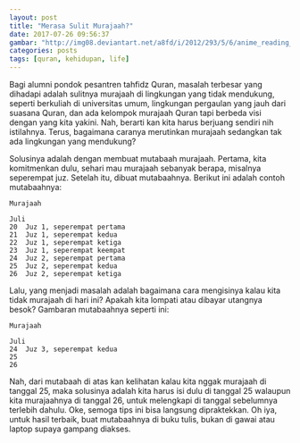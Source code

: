 ```yaml
---
layout: post
title: "Merasa Sulit Murajaah?"
date: 2017-07-26 09:56:37
gambar: "http://img08.deviantart.net/a8fd/i/2012/293/5/6/anime_reading_quran_by_jewel_ocean-d5icpi7.jpg"
categories: posts
tags: [quran, kehidupan, life]
---
```


Bagi alumni pondok pesantren tahfidz Quran, masalah terbesar yang dihadapi adalah sulitnya murajaah di lingkungan yang tidak mendukung, seperti berkuliah di universitas umum, lingkungan pergaulan yang jauh dari suasana Quran, dan ada kelompok murajaah Quran tapi berbeda visi dengan yang kita yakini. Nah, berarti kan kita harus berjuang sendiri nih istilahnya. Terus, bagaimana caranya merutinkan murajaah sedangkan tak ada lingkungan yang mendukung?

Solusinya adalah dengan membuat mutabaah murajaah. Pertama, kita komitmenkan dulu, sehari mau murajaah sebanyak berapa, misalnya seperempat juz. Setelah itu, dibuat mutabaahnya. Berikut ini adalah contoh mutabaahnya:

```
Murajaah

Juli
20  Juz 1, seperempat pertama
21  Juz 1, seperempat kedua
22  Juz 1, seperempat ketiga
23  Juz 1, seperempat keempat
24  Juz 2, seperempat pertama
25  Juz 2, seperempat kedua
26  Juz 2, seperempat ketiga
```

Lalu, yang menjadi masalah adalah bagaimana cara mengisinya kalau kita tidak murajaah di hari ini? Apakah kita lompati atau dibayar utangnya besok? Gambaran mutabaahnya seperti ini:

```
Murajaah

Juli
24  Juz 3, seperempat kedua
25
26
```

Nah, dari mutabaah di atas kan kelihatan kalau kita nggak murajaah di tanggal 25, maka solusinya adalah kita harus isi dulu di tanggal 25 walaupun kita murajaahnya di tanggal 26, untuk melengkapi di tanggal sebelumnya terlebih dahulu. Oke, semoga tips ini bisa langsung dipraktekkan. Oh iya, untuk hasil terbaik, buat mutabaahnya di buku tulis, bukan di gawai atau laptop supaya gampang diakses.
